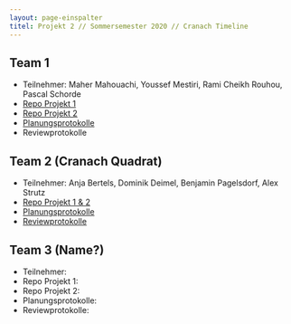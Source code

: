 ```yaml
---
layout: page-einspalter
titel: Projekt 2 // Sommersemester 2020 // Cranach Timeline
---
```


## Team 1

- Teilnehmer: Maher Mahouachi, Youssef Mestiri, Rami Cheikh Rouhou, Pascal Schorde
- [Repo Projekt 1](https://github.com/ramichr/lucas_cranach_projekt2)
- [Repo Projekt 2](https://github.com/ramichr/lucas_cranach_projekt2)
- [Planungsprotokolle](https://github.com/ramichr/lucas_cranach_projekt2/tree/master/sprints)
- Reviewprotokolle

## Team 2 (Cranach Quadrat)
- Teilnehmer: Anja Bertels, Dominik Deimel, Benjamin Pagelsdorf, Alex Strutz
- [Repo Projekt 1 & 2](https://github.com/BenPag/cranach)
- [Planungsprotokolle](https://github.com/BenPag/cranach/blob/projekt-2/docs/planning.md)
- [Reviewprotokolle](https://github.com/BenPag/cranach/blob/projekt-2/docs/review.md)

## Team 3 (Name?)
- Teilnehmer:
- Repo Projekt 1:
- Repo Projekt 2:
- Planungsprotokolle:
- Reviewprotokolle:
